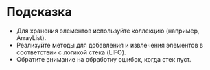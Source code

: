 # Подсказка

- Для хранения элементов используйте коллекцию (например, ArrayList).
- Реализуйте методы для добавления и извлечения элементов в соответствии с логикой стека (LIFO).
- Обратите внимание на обработку ошибок, когда стек пуст.
